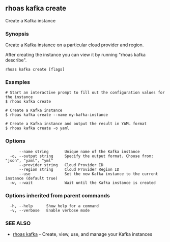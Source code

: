 ## rhoas kafka create

Create a Kafka instance

### Synopsis

Create a Kafka instance on a particular cloud provider and region.

After creating the instance you can view it by running "rhoas kafka describe".


```
rhoas kafka create [flags]
```

### Examples

```
# Start an interactive prompt to fill out the configuration values for the instance
$ rhoas kafka create

# Create a Kafka instance
$ rhoas kafka create --name my-kafka-instance

# Create a Kafka instance and output the result in YAML format
$ rhoas kafka create -o yaml

```

### Options

```
      --name string       Unique name of the Kafka instance
  -o, --output string     Specify the output format. Choose from: "json", "yaml", "yml"
      --provider string   Cloud Provider ID
      --region string     Cloud Provider Region ID
      --use               Set the new Kafka instance to the current instance (default true)
  -w, --wait              Wait until the Kafka instance is created
```

### Options inherited from parent commands

```
  -h, --help      Show help for a command
  -v, --verbose   Enable verbose mode
```

### SEE ALSO

* [rhoas kafka](rhoas_kafka.md)	 - Create, view, use, and manage your Kafka instances

